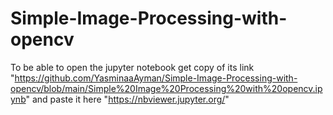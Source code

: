 # Simple-Image-Processing-with-opencv
To be able to open the jupyter notebook get copy of its link "https://github.com/YasminaaAyman/Simple-Image-Processing-with-opencv/blob/main/Simple%20Image%20Processing%20with%20opencv.ipynb" and paste it here "https://nbviewer.jupyter.org/"
